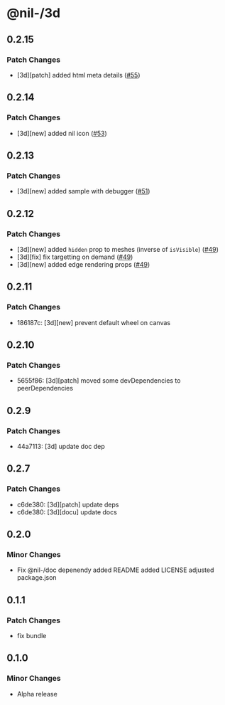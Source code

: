 # @nil-/3d

## 0.2.15

### Patch Changes

-   [3d][patch] added html meta details ([#55](https://github.com/njaldea/mono/pull/55))

## 0.2.14

### Patch Changes

-   [3d][new] added nil icon ([#53](https://github.com/njaldea/mono/pull/53))

## 0.2.13

### Patch Changes

-   [3d][new] added sample with debugger ([#51](https://github.com/njaldea/mono/pull/51))

## 0.2.12

### Patch Changes

-   [3d][new] added `hidden` prop to meshes (inverse of `isVisible`) ([#49](https://github.com/njaldea/mono/pull/49))
-   [3d][fix] fix targetting on demand ([#49](https://github.com/njaldea/mono/pull/49))
-   [3d][new] added edge rendering props ([#49](https://github.com/njaldea/mono/pull/49))

## 0.2.11

### Patch Changes

-   186187c: [3d][new] prevent default wheel on canvas

## 0.2.10

### Patch Changes

-   5655f86: [3d][patch] moved some devDependencies to peerDependencies

## 0.2.9

### Patch Changes

-   44a7113: [3d] update doc dep

## 0.2.7

### Patch Changes

-   c6de380: [3d][patch] update deps
-   c6de380: [3d][docu] update docs

## 0.2.0

### Minor Changes

-   Fix @nil-/doc depenendy
    added README
    added LICENSE
    adjusted package.json

## 0.1.1

### Patch Changes

-   fix bundle

## 0.1.0

### Minor Changes

-   Alpha release

